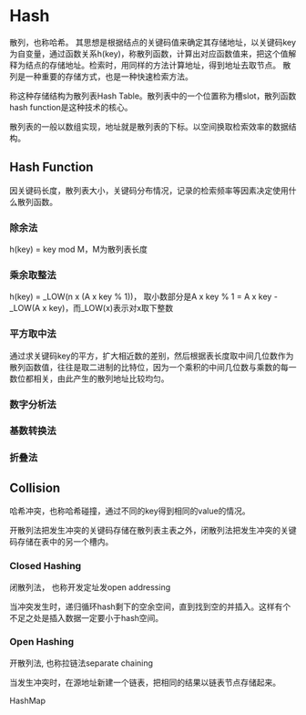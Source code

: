 # Hash

散列，也称哈希。 其思想是根据结点的关键码值来确定其存储地址，以关键码key为自变量，通过函数关系h(key)，称散列函数，计算出对应函数值来，把这个值解释为结点的存储地址。检索时，用同样的方法计算地址，得到地址去取节点。 散列是一种重要的存储方式，也是一种快速检索方法。

称这种存储结构为散列表Hash Table。散列表中的一个位置称为槽slot，散列函数hash function是这种技术的核心。

散列表的一般以数组实现，地址就是散列表的下标。以空间换取检索效率的数据结构。

## Hash Function

因关键码长度，散列表大小，关键码分布情况，记录的检索频率等因素决定使用什么散列函数。

### 除余法

h(key) = key mod M，M为散列表长度

### 乘余取整法

h(key) = _LOW(n x (A x key % 1))， 取小数部分是A x key % 1 = A x key - _LOW(A x key)，而_LOW(x)表示对x取下整数

### 平方取中法

通过求关键码key的平方，扩大相近数的差别，然后根据表长度取中间几位数作为散列函数值，往往是取二进制的比特位，因为一个乘积的中间几位数与乘数的每一数位都相关，由此产生的散列地址比较均匀。

### 数字分析法

### 基数转换法

### 折叠法

## Collision

哈希冲突，也称哈希碰撞，通过不同的key得到相同的value的情况。

开散列法把发生冲突的关键码存储在散列表主表之外，闭散列法把发生冲突的关键码存储在表中的另一个槽内。

### Closed Hashing
闭散列法， 也称开发定址发open addressing

当冲突发生时，递归循环hash剩下的空余空间，直到找到空的并插入。这样有个不足之处是插入数据一定要小于hash空间。

### Open Hashing

开散列法, 也称拉链法separate chaining

当发生冲突时，在源地址新建一个链表，把相同的结果以链表节点存储起来。

HashMap
